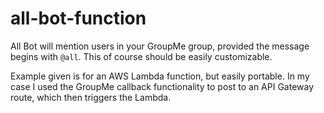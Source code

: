 # all-bot-function

All Bot will mention users in your GroupMe group, provided the message begins with `@all`. This of course should be easily customizable.

Example given is for an AWS Lambda function, but easily portable. In my case I used the GroupMe callback functionality to post to an API Gateway route, which then triggers the Lambda.